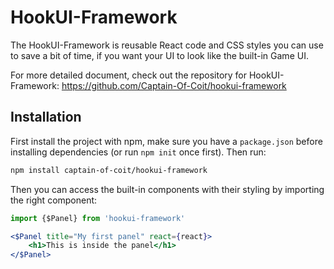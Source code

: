 # HookUI-Framework

The HookUI-Framework is reusable React code and CSS styles you can use to save a bit of time, if you want your UI to look like the built-in Game UI.

For more detailed document, check out the repository for HookUI-Framework: https://github.com/Captain-Of-Coit/hookui-framework

## Installation

First install the project with npm, make sure you have a `package.json` before installing dependencies (or run `npm init` once first). Then run:

```bash
npm install captain-of-coit/hookui-framework
```

Then you can access the built-in components with their styling by importing the right component:

```jsx
import {$Panel} from 'hookui-framework'

<$Panel title="My first panel" react={react}>
    <h1>This is inside the panel</h1>
</$Panel>
```
